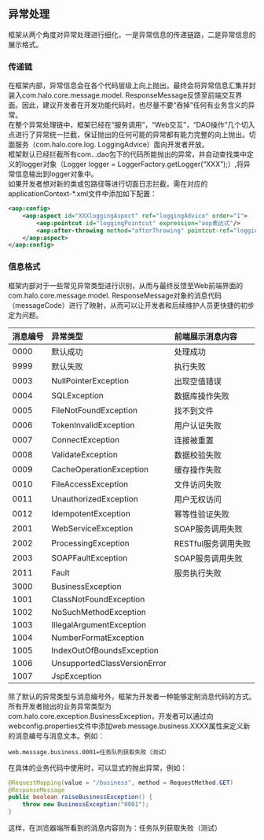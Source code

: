 ## 异常处理

框架从两个角度对异常处理进行细化，一是异常信息的传递链路，二是异常信息的展示格式。

### 传递链

在框架内部，异常信息会在各个代码层级上向上抛出。最终会将异常信息汇集并封装入com.halo.core.message.model. ResponseMessage反馈至前端交互界面。因此，建议开发者在开发功能代码时，也尽量不要“吞掉”任何有业务含义的异常。  
在整个异常处理链中，框架已经在“服务调用”，“Web交互”，“DAO操作”几个切入点进行了异常统一拦截，保证抛出的任何可能的异常都有能力完整的向上抛出。切面服务（com.halo.core.log. LoggingAdvice）面向开发者开放。  
框架默认已经拦截所有com._._.dao包下的代码所能抛出的异常，并自动查找类中定义的logger对象（Logger logger = LoggerFactory.getLogger\(“XXX”\);）,将异常信息输出到logger对象中。  
如果开发者想对新的类或包路径等进行切面日志拦截，需在对应的applicationContext-\*.xml文件中添加如下配置：  


```xml
<aop:config>
    <aop:aspect id="XXXloggingAspect" ref="loggingAdvice" order="1">
        <aop:pointcut id="loggingPointcut" expression="aop表达式"/>
        <aop:after-throwing method="afterThrowing" pointcut-ref="loggingPointcut" throwing="throwable"/>
    </aop:aspect>
</aop:config>
```

### 信息格式

框架内部对于一些常见异常类型进行识别，从而与最终反馈至Web前端界面的com.halo.core.message.model. ResponseMessage对象的消息代码（messageCode）进行了映射，从而可以让开发者和后续维护人员更快捷的初步定为问题。

| 消息编号 | 异常类型 | 前端展示消息内容 |
| :--- | :--- | :--- |
| 0000 | 默认成功 | 处理成功 |
| 9999 | 默认失败 | 执行失败 |
| 0003 | NullPointerException | 出现空值错误 |
| 0004 | SQLException | 数据库操作失败 |
| 0005 | FileNotFoundException | 找不到文件 |
| 0006 | TokenInvalidException | 用户认证失败 |
| 0007 | ConnectException | 连接被重置 |
| 0008 | ValidateException | 数据校验失败 |
| 0009 | CacheOperationException | 缓存操作失败 |
| 0010 | FileAccessException | 文件访问失败 |
| 0011 | UnauthorizedException | 用户无权访问 |
| 0012 | IdempotentException | 幂等性验证失败 |
| 2001 | WebServiceException | SOAP服务调用失败 |
| 2002 | ProcessingException | RESTful服务调用失败 |
| 2003 | SOAPFaultException | SOAP服务调用失败 |
| 2011 | Fault | 服务执行失败 |
| 3000 | BusinessException |  |
| 1001 | ClassNotFoundException |  |
| 1002 | NoSuchMethodException |  |
| 1003 | IllegalArgumentException |  |
| 1004 | NumberFormatException |  |
| 1005 | IndexOutOfBoundsException |  |
| 1006 | UnsupportedClassVersionError |  |
| 1007 | JspException |    |


除了默认的异常类型与消息编号外，框架为开发者一种能够定制消息代码的方式。所有开发者抛出的业务异常类型为com.halo.core.exception.BusinessException，开发者可以通过向webconfig.properties文件中添加web.message.business.XXXX属性来定义新的消息编号与消息文本。例如：

```properties
web.message.business.0001=任务队列获取失败（测试）
```

在具体的业务代码中使用时，可以显式的抛出异常，例如：

```java
@RequestMapping(value = "/business", method = RequestMethod.GET)
@ResponseMessage
public boolean raiseBusinessException() {
    throw new BusinessException("0001");
}
```

这样，在浏览器端所看到的消息内容则为：任务队列获取失败（测试）

